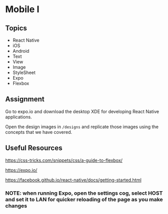 # Mobile I

## Topics

* React Native
* iOS
* Android
* Text
* View
* Image
* StyleSheet
* Expo
* Flexbox

## Assignment

Go to expo.io and download the desktop XDE for developing React Native applications.

Open the design images in `/designs` and replicate those images using the concepts that we have covered.

## Useful Resources

https://css-tricks.com/snippets/css/a-guide-to-flexbox/

https://expo.io/

https://facebook.github.io/react-native/docs/getting-started.html

### NOTE: when running Expo, open the settings cog, select HOST and set it to LAN for quicker reloading of the page as you make changes
